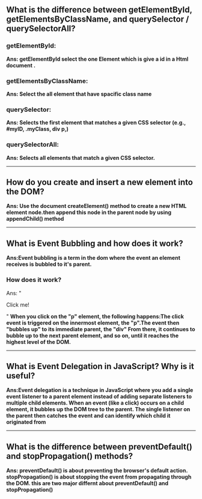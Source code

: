 ## What is the difference between getElementById, getElementsByClassName, and querySelector / querySelectorAll?

### getElementById:

**Ans: getElementById select the one Element which is give a id in a Html document .**

### getElementsByClassName:

**Ans: Select the all element that have spacific class name**

### querySelector:
 
**Ans: Selects the first element that matches a given CSS selector (e.g., #myID, .myClass, div p,)**

### querySelectorAll:

**Ans: Selects all elements that match a given CSS selector.**


----------------------------------------------------------------------------------------------------------



## How do you create and insert a new element into the DOM?


**Ans: Use the document createElement() method to create a new HTML element node.then append this node in the parent node  by using appendChild() method**

----------------------------------------------------------------------------------------------------------


## What is Event Bubbling and how does it work?



**Ans:Event bubbling is a term in the dom where the event an element receives is bubbled to it's parent.**

### How does it work?

Ans: "<div id="container"><p id="text">Click me!</p></div>"
**When you click on the "p" element, the following happens:The click event is triggered on the innermost element, the "p".The event then "bubbles up" to its immediate parent, the "div"
From there, it continues to bubble up to the next parent element, and so on, until it reaches the highest level of the DOM.**

----------------------------------------------------------------------------------------------------------

## What is Event Delegation in JavaScript? Why is it useful?

**Ans:Event delegation is a technique in JavaScript where you add a single event listener to a parent element instead of adding separate listeners to multiple child elements. When an event (like a click) occurs on a child element, it bubbles up the DOM tree to the parent. The single listener on the parent then catches the event and can identify which child it originated from**




----------------------------------------------------------------------------------------------------------

## What is the difference between preventDefault() and stopPropagation() methods?

**Ans: preventDefault() is about preventing the browser's default action.**
**stopPropagation() is about stopping the event from propagating through the DOM. this are two major differnt about preventDefault() and stopPropagation()**
